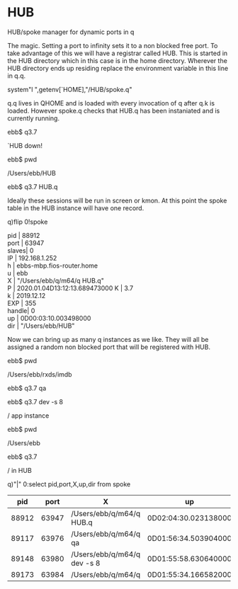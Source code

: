 # HUB
HUB/spoke manager for dynamic ports in q

The magic. Setting a port to infinity sets it to a non blocked free port.
To take advantage of this we will have a registrar called HUB.
This is started in the HUB directory which in this case is in the home directory.
Wherever the HUB directory ends up residing replace the environment variable in this line in q.q.

system"l ",getenv[`HOME],"/HUB/spoke.q"

q.q lives in QHOME and is loaded with every invocation of q after q.k is loaded.
However spoke.q checks that HUB.q has been instaniated and is currently running.

ebb$ q3.7

`HUB down!
 
ebb$ pwd

/Users/ebb/HUB

ebb$ q3.7 HUB.q

Ideally these sessions will be run in screen or kmon.
At this point the spoke table in the HUB instance will have one record.

q)flip 0!spoke

pid   | 88912                        
port  | 63947                        
slaves| 0                            
IP    | 192.168.1.252                
h     | ebbs-mbp.fios-router.home    
u     | ebb                          
X     | "/Users/ebb/q/m64/q HUB.q"   
P     | 2020.01.04D13:12:13.689473000
K     | 3.7                          
k     | 2019.12.12                   
EXP   | 355                          
handle| 0                            
up    | 0D00:03:10.003498000         
dir   | "/Users/ebb/HUB"       

Now we can bring up as many q instances as we like.
They will all be assigned a random non blocked port that will be registered with HUB.

ebb$ pwd

/Users/ebb/rxds/imdb

ebb$ q3.7 qa

ebb$ q3.7 dev -s 8

/ app instance

ebb$ pwd

/Users/ebb

ebb$ q3.7

/ in HUB

q)"|" 0:select pid,port,X,up,dir from spoke

pid|port|X|up|dir
-----|-----|---------------------------|--------------------|------------------------
88912|63947|/Users/ebb/q/m64/q HUB.q|0D02:04:30.023138000|/Users/ebb/HUB
89117|63976|/Users/ebb/q/m64/q qa|0D01:56:34.503904000|/Users/ebb/rxds/imdb/qa
89148|63980|/Users/ebb/q/m64/q dev -s 8|0D01:55:58.630640000|/Users/ebb/rxds/imdb/dev
89173|63984|/Users/ebb/q/m64/q|0D01:55:34.166582000|/Users/ebb


